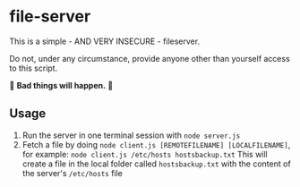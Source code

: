 # file-server

This is a simple - AND VERY INSECURE - fileserver.  

Do not, under any circumstance, provide anyone other than yourself access to this script.  

🚨 **Bad things will happen.** 🚨

## Usage

1. Run the server in one terminal session with `node server.js`
2. Fetch a file by doing `node client.js [REMOTEFILENAME] [LOCALFILENAME]`, for example: `node client.js /etc/hosts hostsbackup.txt`  This will create a file in the local folder called `hostsbackup.txt` with the content of the server's `/etc/hosts` file